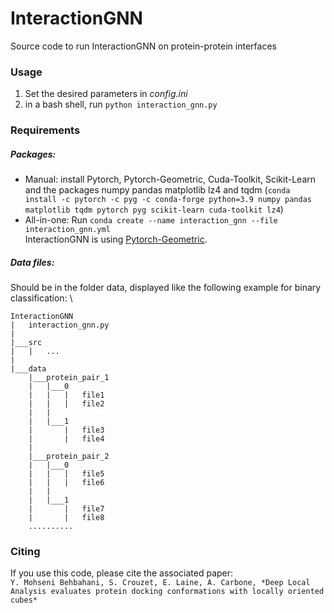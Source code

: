 # InteractionGNN

Source code to run InteractionGNN on protein-protein interfaces

### Usage
1. Set the desired parameters in *config.ini*
2. in a bash shell, run `python interaction_gnn.py`

### Requirements
##### Packages:
 - Manual: install Pytorch, Pytorch-Geometric, Cuda-Toolkit, Scikit-Learn and the packages numpy pandas matplotlib lz4 and tqdm (`conda install -c pytorch -c pyg -c conda-forge python=3.9 numpy pandas matplotlib tqdm pytorch pyg scikit-learn cuda-toolkit lz4`)
 - All-in-one: Run `conda create --name interaction_gnn --file interaction_gnn.yml`
\
InteractionGNN is using [Pytorch-Geometric]([github.com/pyg-team/pytorch_geometric](https://github.com/pyg-team/pytorch_geometric)).

##### Data files:
Should be in the folder data, displayed like the following example for binary classification:
\
```
InteractionGNN
|   interaction_gnn.py
|
|___src
|   |   ...
|
|___data
    |___protein_pair_1
    |   |___0
    |   |   |   file1
    |   |   |   file2
    |   |
    |   |___1
    |       |   file3
    |       |   file4
    |   
    |___protein_pair_2
    |   |___0
    |   |   |   file5
    |   |   |   file6
    |   |
    |   |___1
    |       |   file7
    |       |   file8
    ..........
```

### Citing
If you use this code, please cite the associated paper:
\
```Y. Mohseni Behbahani, S. Crouzet, E. Laine, A. Carbone, *Deep Local Analysis evaluates protein docking conformations with locally oriented cubes*```